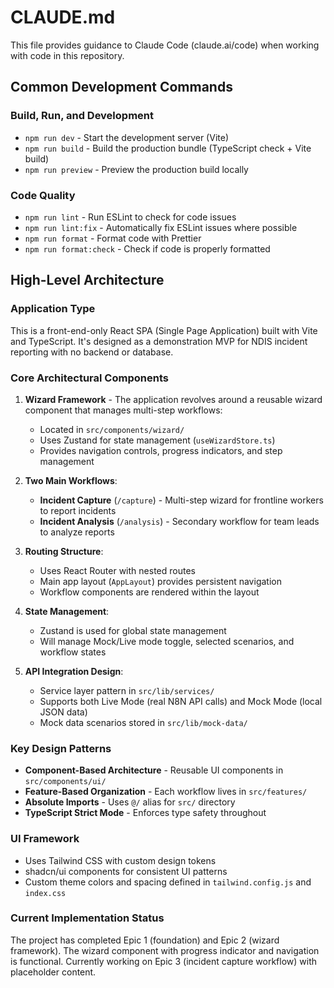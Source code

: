 # CLAUDE.md

This file provides guidance to Claude Code (claude.ai/code) when working with code in this repository.

## Common Development Commands

### Build, Run, and Development
- `npm run dev` - Start the development server (Vite)
- `npm run build` - Build the production bundle (TypeScript check + Vite build)
- `npm run preview` - Preview the production build locally

### Code Quality
- `npm run lint` - Run ESLint to check for code issues
- `npm run lint:fix` - Automatically fix ESLint issues where possible
- `npm run format` - Format code with Prettier
- `npm run format:check` - Check if code is properly formatted

## High-Level Architecture

### Application Type
This is a front-end-only React SPA (Single Page Application) built with Vite and TypeScript. It's designed as a demonstration MVP for NDIS incident reporting with no backend or database.

### Core Architectural Components

1. **Wizard Framework** - The application revolves around a reusable wizard component that manages multi-step workflows:
   - Located in `src/components/wizard/`
   - Uses Zustand for state management (`useWizardStore.ts`)
   - Provides navigation controls, progress indicators, and step management

2. **Two Main Workflows**:
   - **Incident Capture** (`/capture`) - Multi-step wizard for frontline workers to report incidents
   - **Incident Analysis** (`/analysis`) - Secondary workflow for team leads to analyze reports

3. **Routing Structure**:
   - Uses React Router with nested routes
   - Main app layout (`AppLayout`) provides persistent navigation
   - Workflow components are rendered within the layout

4. **State Management**:
   - Zustand is used for global state management
   - Will manage Mock/Live mode toggle, selected scenarios, and workflow states

5. **API Integration Design**:
   - Service layer pattern in `src/lib/services/`
   - Supports both Live Mode (real N8N API calls) and Mock Mode (local JSON data)
   - Mock data scenarios stored in `src/lib/mock-data/`

### Key Design Patterns

- **Component-Based Architecture** - Reusable UI components in `src/components/ui/`
- **Feature-Based Organization** - Each workflow lives in `src/features/`
- **Absolute Imports** - Uses `@/` alias for `src/` directory
- **TypeScript Strict Mode** - Enforces type safety throughout

### UI Framework
- Uses Tailwind CSS with custom design tokens
- shadcn/ui components for consistent UI patterns
- Custom theme colors and spacing defined in `tailwind.config.js` and `index.css`

### Current Implementation Status
The project has completed Epic 1 (foundation) and Epic 2 (wizard framework). The wizard component with progress indicator and navigation is functional. Currently working on Epic 3 (incident capture workflow) with placeholder content.